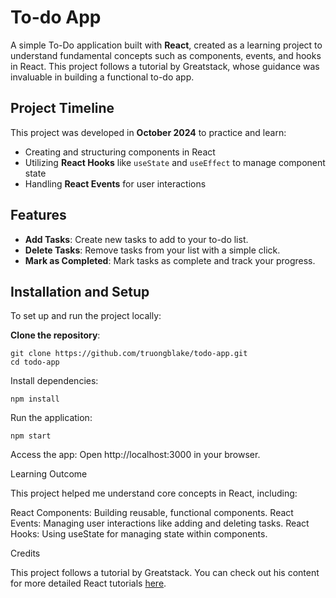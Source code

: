 # To-do App

A simple To-Do application built with **React**, created as a learning project to understand fundamental concepts such as components, events, and hooks in React. This project follows a tutorial by Greatstack, whose guidance was invaluable in building a functional to-do app.

## Project Timeline

This project was developed in **October 2024** to practice and learn:
- Creating and structuring components in React
- Utilizing **React Hooks** like `useState` and `useEffect` to manage component state
- Handling **React Events** for user interactions

## Features
- **Add Tasks**: Create new tasks to add to your to-do list.
- **Delete Tasks**: Remove tasks from your list with a simple click.
- **Mark as Completed**: Mark tasks as complete and track your progress.

## Installation and Setup

To set up and run the project locally:

**Clone the repository**:
   
    git clone https://github.com/truongblake/todo-app.git
    cd todo-app
    
Install dependencies:

    npm install

Run the application:

    npm start

Access the app: Open http://localhost:3000 in your browser.

Learning Outcome

This project helped me understand core concepts in React, including:

React Components: Building reusable, functional components.
React Events: Managing user interactions like adding and deleting tasks.
React Hooks: Using useState for managing state within components.

Credits

This project follows a tutorial by Greatstack. You can check out his content for more detailed React tutorials [here](https://www.youtube.com/@GreatStackDev).
